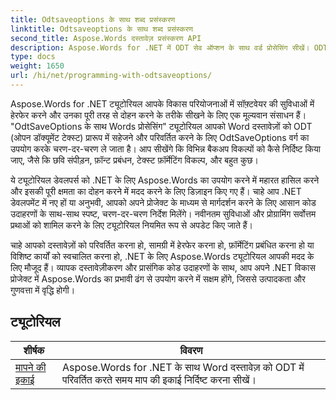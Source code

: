 ```yaml
---
title: Odtsaveoptions के साथ शब्द प्रसंस्करण
linktitle: Odtsaveoptions के साथ शब्द प्रसंस्करण
second_title: Aspose.Words दस्तावेज़ प्रसंस्करण API
description: Aspose.Words for .NET में ODT सेव ऑप्शन के साथ वर्ड प्रोसेसिंग सीखें। ODT फॉर्मेट में Word दस्तावेज़ों को सेव करने के लिए सैंपल कोड के साथ विस्तृत ट्यूटोरियल।
type: docs
weight: 1650
url: /hi/net/programming-with-odtsaveoptions/
---
```

Aspose.Words for .NET ट्यूटोरियल आपके विकास परियोजनाओं में सॉफ़्टवेयर की सुविधाओं में हेरफेर करने और उनका पूरी तरह से दोहन करने के तरीके सीखने के लिए एक मूल्यवान संसाधन हैं। "OdtSaveOptions के साथ Words प्रोसेसिंग" ट्यूटोरियल आपको Word दस्तावेज़ों को ODT (ओपन डॉक्यूमेंट टेक्स्ट) प्रारूप में सहेजने और परिवर्तित करने के लिए OdtSaveOptions वर्ग का उपयोग करके चरण-दर-चरण ले जाता है। आप सीखेंगे कि विभिन्न बैकअप विकल्पों को कैसे निर्दिष्ट किया जाए, जैसे कि छवि संपीड़न, फ़ॉन्ट प्रबंधन, टेक्स्ट फ़ॉर्मेटिंग विकल्प, और बहुत कुछ।

ये ट्यूटोरियल डेवलपर्स को .NET के लिए Aspose.Words का उपयोग करने में महारत हासिल करने और इसकी पूरी क्षमता का दोहन करने में मदद करने के लिए डिज़ाइन किए गए हैं। चाहे आप .NET डेवलपमेंट में नए हों या अनुभवी, आपको अपने प्रोजेक्ट के माध्यम से मार्गदर्शन करने के लिए आसान कोड उदाहरणों के साथ-साथ स्पष्ट, चरण-दर-चरण निर्देश मिलेंगे। नवीनतम सुविधाओं और प्रोग्रामिंग सर्वोत्तम प्रथाओं को शामिल करने के लिए ट्यूटोरियल नियमित रूप से अपडेट किए जाते हैं।

चाहे आपको दस्तावेज़ों को परिवर्तित करना हो, सामग्री में हेरफेर करना हो, फ़ॉर्मेटिंग प्रबंधित करना हो या विशिष्ट कार्यों को स्वचालित करना हो, .NET के लिए Aspose.Words ट्यूटोरियल आपकी मदद के लिए मौजूद हैं। व्यापक दस्तावेज़ीकरण और प्रासंगिक कोड उदाहरणों के साथ, आप अपने .NET विकास प्रोजेक्ट में Aspose.Words का प्रभावी ढंग से उपयोग करने में सक्षम होंगे, जिससे उत्पादकता और गुणवत्ता में वृद्धि होगी।

 ## ट्यूटोरियल
| शीर्षक | विवरण |
| --- | --- |
| [मापने की इकाई](./measure-unit/) | Aspose.Words for .NET के साथ Word दस्तावेज़ को ODT में परिवर्तित करते समय माप की इकाई निर्दिष्ट करना सीखें। |